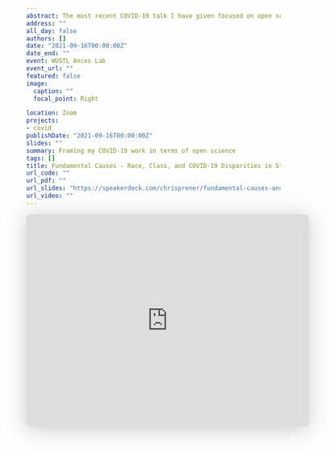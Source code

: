```yaml
---
abstract: The most recent COVID-19 talk I have given focused on open science and fundamental causes of disparities.
address: ""
all_day: false
authors: []
date: "2021-09-16T00:00:00Z"
date_end: ""
event: WUSTL Ances Lab
event_url: ""
featured: false
image:
  caption: ""
  focal_point: Right

location: Zoom
projects:
- covid
publishDate: "2021-09-16T00:00:00Z"
slides: ""
summary: Framing my COVID-19 work in terms of open science
tags: []
title: Fundamental Causes - Race, Class, and COVID-19 Disparities in St. Louis, MO
url_code: ""
url_pdf: ""
url_slides: "https://speakerdeck.com/chrisprener/fundamental-causes-ances"
url_video: ""
---
```


<iframe class="speakerdeck-iframe" frameborder="0" src="https://speakerdeck.com/player/54cc61d4f66b4668b980fdfb1b4ff00a" title="fundamental-causes-ances" allowfullscreen="true" mozallowfullscreen="true" webkitallowfullscreen="true" style="border: 0px; background-color: rgba(0, 0, 0, 0.1); margin: 0px; padding: 0px; border-top-left-radius: 6px; border-top-right-radius: 6px; border-bottom-right-radius: 6px; border-bottom-left-radius: 6px; -webkit-background-clip: padding-box; -webkit-box-shadow: rgba(0, 0, 0, 0.2) 0px 5px 40px; box-shadow: rgba(0, 0, 0, 0.2) 0px 5px 40px; width: 560px; height: 420px;"></iframe>
